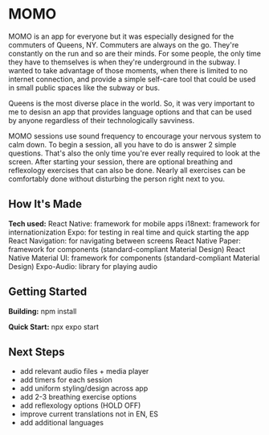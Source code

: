 # MOMO

MOMO is an app for everyone but it was especially designed for the commuters of Queens, NY. Commuters are always on the go. They're constantly on the run and so are their minds. For some people, the only time they have to themselves is when they're underground in the subway. I wanted to take advantage of those moments, when there is limited to no internet connection, and provide a simple self-care tool that could be used in small public spaces like the subway or bus.

Queens is the most diverse place in the world. So, it was very important to me to desisn an app that provides language options and that can be used by anyone regardless of their technologically savviness.

MOMO sessions use sound frequency to encourage your nervous system to calm down. To begin a session, all you have to do is answer 2 simple questions. That's also the only time you're ever really required to look at the screen. After starting your session, there are optional breathing and reflexology exercises that can also be done. Nearly all exercises can be comfortably done without disturbing the person right next to you.

## How It's Made

**Tech used:**
React Native: framework for mobile apps
i18next: framework for internationization
Expo: for testing in real time and quick starting the app
React Navigation: for navigating between screens
React Native Paper: framework for components (standard-compliant Material Design)
React Native Material UI: framework for components (standard-compliant Material Design)
Expo-Audio: library for playing audio

## Getting Started

**Building:**
npm install

**Quick Start:**
npx expo start

## Next Steps

- add relevant audio files + media player
- add timers for each session
- add uniform styling/design across app
- add 2-3 breathing exercise options
- add reflexology options (HOLD OFF)
- improve current translations not in EN, ES
- add additional languages
